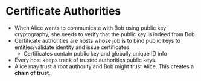# Certificate Authorities
- When Alice wants to communicate with Bob using public key cryptography, she needs to verify that the public key is indeed from Bob
- Certificate authorities are hosts whose job is to bind public keys to entities/validate identity and issue certificates
    - Certificates contain public key and globally unique ID info
- Every host keeps track of trusted authorities public keys.
- Alice may trust a root authority and Bob might trust Alice. This creates a **chain of trust**.